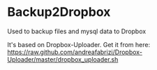 Backup2Dropbox
==============

Used to backup files and mysql data to Dropbox

It's based on Dropbox-Uploader. Get it from here: https://raw.github.com/andreafabrizi/Dropbox-Uploader/master/dropbox_uploader.sh
